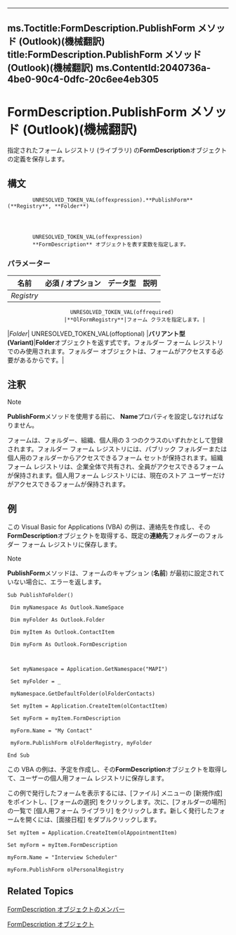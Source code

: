 

---
ms.Toctitle:FormDescription.PublishForm メソッド (Outlook)(機械翻訳)
title:FormDescription.PublishForm メソッド (Outlook)(機械翻訳)
ms.ContentId:2040736a-4be0-90c4-0dfc-20c6ee4eb305
---
# FormDescription.PublishForm メソッド (Outlook)(機械翻訳)




指定されたフォーム レジストリ (ライブラリ) の**FormDescription**オブジェクトの定義を保存します。

## 構文

            UNRESOLVED_TOKEN_VAL(offexpression).**PublishForm**(**Registry**, **Folder**)




            UNRESOLVED_TOKEN_VAL(offexpression)
            **FormDescription** オブジェクトを表す変数を指定します。

### パラメーター

|**名前**|**必須 / オプション**|**データ型**|**説明**|
|---|---|---|---|
|*Registry*|
                        UNRESOLVED_TOKEN_VAL(offrequired)
                      |**OlFormRegistry**|フォーム クラスを指定します。|
|*Folder*|
                        UNRESOLVED_TOKEN_VAL(offoptional)
                      |**バリアント型 (Variant)**|**Folder**オブジェクトを返す式です。フォルダー フォーム レジストリでのみ使用されます。フォルダー オブジェクトは、フォームがアクセスする必要があるからです。|





## 注釈

>[!NOTE]
>**PublishForm**メソッドを使用する前に、 **Name**プロパティを設定しなければなりません。


フォームは、フォルダー、組織、個人用の 3 つのクラスのいずれかとして登録されます。フォルダー フォーム レジストリには、パブリック フォルダーまたは個人用のフォルダーからアクセスできるフォーム セットが保持されます。組織フォーム レジストリは、企業全体で共有され、全員がアクセスできるフォームが保持されます。個人用フォーム レジストリには、現在のストア ユーザーだけがアクセスできるフォームが保持されます。



## 例
この Visual Basic for Applications (VBA) の例は、連絡先を作成し、その**FormDescription**オブジェクトを取得する、既定の**連絡先**フォルダーのフォルダー フォーム レジストリに保存します。

>[!NOTE]
>**PublishForm**メソッドは、フォームのキャプション (**名前**) が最初に設定されていない場合に、エラーを返します。



```vba
Sub PublishToFolder() 
 
 Dim myNamespace As Outlook.NameSpace 
 
 Dim myFolder As Outlook.Folder 
 
 Dim myItem As Outlook.ContactItem 
 
 Dim myForm As Outlook.FormDescription 
 
 
 
 Set myNamespace = Application.GetNamespace("MAPI") 
 
 Set myFolder = _ 
 
 myNamespace.GetDefaultFolder(olFolderContacts) 
 
 Set myItem = Application.CreateItem(olContactItem) 
 
 Set myForm = myItem.FormDescription 
 
 myForm.Name = "My Contact" 
 
 myForm.PublishForm olFolderRegistry, myFolder 
 
End Sub
```




この VBA の例は、予定を作成し、その**FormDescription**オブジェクトを取得して、ユーザーの個人用フォーム レジストリに保存します。







この例で発行したフォームを表示するには、[ファイル] メニューの [新規作成] をポイントし、[フォームの選択] をクリックします。次に、[フォルダーの場所] の一覧で [個人用フォーム ライブラリ] をクリックします。新しく発行したフォームを開くには、[面接日程] をダブルクリックします。

```vba
Set myItem = Application.CreateItem(olAppointmentItem) 
 
Set myForm = myItem.FormDescription 
 
myForm.Name = "Interview Scheduler" 
 
myForm.PublishForm olPersonalRegistry
```




## Related Topics

[FormDescription オブジェクトのメンバー](664724e9-e74b-32ad-93e4-8d4cb27b3082.md)

[FormDescription オブジェクト](c88f92c4-4cac-84b3-6118-1150d42d7cff.md)




